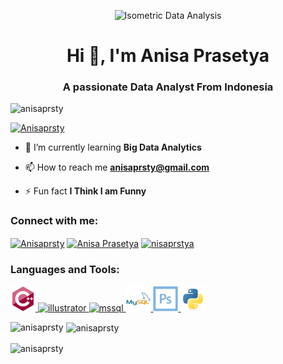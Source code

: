 <p align="center">
   <img alt="Isometric Data Analysis" src="https://user-images.githubusercontent.com/100473334/170778288-bf2c769c-ab23-4afd-b83b-ac3774ca3fff.gif" width="400">

<h1 align="center">Hi 👋, I'm Anisa Prasetya</h1>
<h3 align="center">A passionate Data Analyst From Indonesia</h3>

<p align="left"> <img src="https://komarev.com/ghpvc/?username=anisaprsty&label=Profile%20views&color=0e75b6&style=flat" alt="anisaprsty" /> </p>

<p align="left"> <a href="https://twitter.com/Anisaprsty" target="blank"><img src="https://img.shields.io/twitter/follow/Anisaprsty?logo=twitter&style=for-the-badge" alt="Anisaprsty" /></a> </p>

- 🌱 I’m currently learning **Big Data Analytics**

- 📫 How to reach me **anisaprsty@gmail.com**

- ⚡ Fun fact **I Think I am Funny**

<h3 align="left">Connect with me:</h3>
<p align="left">
<a href="https://twitter.com/Anisaprsty" target="blank"><img align="center" src="https://raw.githubusercontent.com/rahuldkjain/github-profile-readme-generator/master/src/images/icons/Social/twitter.svg" alt="Anisaprsty" height="30" width="40" /></a>
<a href="https://linkedin.com/in/Anisa Prasetya" target="blank"><img align="center" src="https://raw.githubusercontent.com/rahuldkjain/github-profile-readme-generator/master/src/images/icons/Social/linked-in-alt.svg" alt="Anisa Prasetya" height="30" width="40" /></a>
<a href="https://instagram.com/nisaprstya" target="blank"><img align="center" src="https://raw.githubusercontent.com/rahuldkjain/github-profile-readme-generator/master/src/images/icons/Social/instagram.svg" alt="nisaprstya" height="30" width="40" /></a>
</p>

<h3 align="left">Languages and Tools:</h3>
<p align="left"> <a href="https://www.w3schools.com/cpp/" target="_blank" rel="noreferrer"> <img src="https://raw.githubusercontent.com/devicons/devicon/master/icons/cplusplus/cplusplus-original.svg" alt="cplusplus" width="40" height="40"/> </a> <a href="https://www.adobe.com/in/products/illustrator.html" target="_blank" rel="noreferrer"> <img src="https://www.vectorlogo.zone/logos/adobe_illustrator/adobe_illustrator-icon.svg" alt="illustrator" width="40" height="40"/> </a> <a href="https://www.microsoft.com/en-us/sql-server" target="_blank" rel="noreferrer"> <img src="https://www.svgrepo.com/show/303229/microsoft-sql-server-logo.svg" alt="mssql" width="40" height="40"/> </a> <a href="https://www.mysql.com/" target="_blank" rel="noreferrer"> <img src="https://raw.githubusercontent.com/devicons/devicon/master/icons/mysql/mysql-original-wordmark.svg" alt="mysql" width="40" height="40"/> </a> <a href="https://www.photoshop.com/en" target="_blank" rel="noreferrer"> <img src="https://raw.githubusercontent.com/devicons/devicon/master/icons/photoshop/photoshop-line.svg" alt="photoshop" width="40" height="40"/> </a> <a href="https://www.python.org" target="_blank" rel="noreferrer"> <img src="https://raw.githubusercontent.com/devicons/devicon/master/icons/python/python-original.svg" alt="python" width="40" height="40"/> </a> </p>

<p><img align="left" src="https://github-readme-stats.vercel.app/api/top-langs?username=anisaprsty&show_icons=true&locale=en&layout=compact" alt="anisaprsty" /></p>

<p>&nbsp;<img align="center" src="https://github-readme-stats.vercel.app/api?username=anisaprsty&show_icons=true&locale=en" alt="anisaprsty" /></p>

<p><img align="center" src="https://github-readme-streak-stats.herokuapp.com/?user=anisaprsty&" alt="anisaprsty" /></p>

